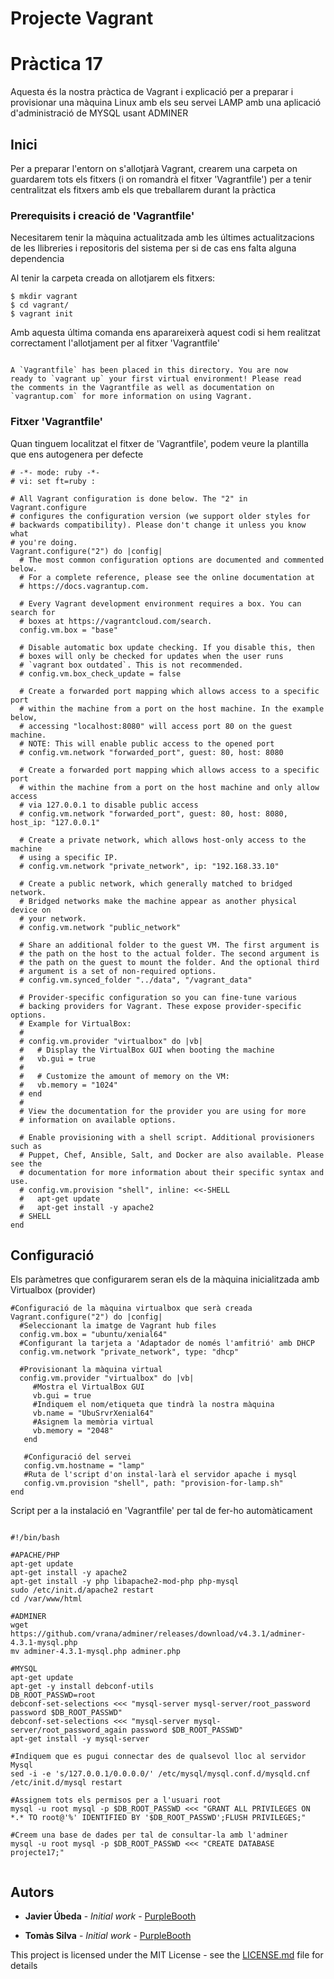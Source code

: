 # Projecte Vagrant
# Pràctica 17

Aquesta és la nostra pràctica de Vagrant i explicació per a preparar i provisionar una màquina Linux amb els seu servei LAMP amb una aplicació d'administració de MYSQL usant ADMINER 

## Inici

Per a preparar l'entorn on s'allotjarà Vagrant, crearem una carpeta on guardarem tots els fitxers (i on romandrà el fitxer 'Vagrantfile') per a tenir centralitzat els fitxers amb els que treballarem durant la pràctica

### Prerequisits i creació de 'Vagrantfile'

Necesitarem tenir la màquina actualitzada amb les últimes actualitzacions de les llibreries i repositoris del sistema per si de cas ens falta alguna dependencia

Al tenir la carpeta creada on allotjarem els fitxers:

```
$ mkdir vagrant
$ cd vagrant/
$ vagrant init

```

Amb aquesta última comanda ens aparareixerà aquest codi si hem realitzat correctament l'allotjament per al fitxer 'Vagrantfile'

```

A `Vagrantfile` has been placed in this directory. You are now
ready to `vagrant up` your first virtual environment! Please read
the comments in the Vagrantfile as well as documentation on
`vagrantup.com` for more information on using Vagrant.

```

### Fitxer 'Vagrantfile'

Quan tinguem localitzat el fitxer de 'Vagrantfile', podem veure la plantilla que ens autogenera per defecte

```
# -*- mode: ruby -*-
# vi: set ft=ruby :

# All Vagrant configuration is done below. The "2" in Vagrant.configure
# configures the configuration version (we support older styles for
# backwards compatibility). Please don't change it unless you know what
# you're doing.
Vagrant.configure("2") do |config|
  # The most common configuration options are documented and commented below.
  # For a complete reference, please see the online documentation at
  # https://docs.vagrantup.com.

  # Every Vagrant development environment requires a box. You can search for
  # boxes at https://vagrantcloud.com/search.
  config.vm.box = "base"

  # Disable automatic box update checking. If you disable this, then
  # boxes will only be checked for updates when the user runs
  # `vagrant box outdated`. This is not recommended.
  # config.vm.box_check_update = false

  # Create a forwarded port mapping which allows access to a specific port
  # within the machine from a port on the host machine. In the example below,
  # accessing "localhost:8080" will access port 80 on the guest machine.
  # NOTE: This will enable public access to the opened port
  # config.vm.network "forwarded_port", guest: 80, host: 8080

  # Create a forwarded port mapping which allows access to a specific port
  # within the machine from a port on the host machine and only allow access
  # via 127.0.0.1 to disable public access
  # config.vm.network "forwarded_port", guest: 80, host: 8080, host_ip: "127.0.0.1"

  # Create a private network, which allows host-only access to the machine
  # using a specific IP.
  # config.vm.network "private_network", ip: "192.168.33.10"

  # Create a public network, which generally matched to bridged network.
  # Bridged networks make the machine appear as another physical device on
  # your network.
  # config.vm.network "public_network"

  # Share an additional folder to the guest VM. The first argument is
  # the path on the host to the actual folder. The second argument is
  # the path on the guest to mount the folder. And the optional third
  # argument is a set of non-required options.
  # config.vm.synced_folder "../data", "/vagrant_data"

  # Provider-specific configuration so you can fine-tune various
  # backing providers for Vagrant. These expose provider-specific options.
  # Example for VirtualBox:
  #
  # config.vm.provider "virtualbox" do |vb|
  #   # Display the VirtualBox GUI when booting the machine
  #   vb.gui = true
  #
  #   # Customize the amount of memory on the VM:
  #   vb.memory = "1024"
  # end
  #
  # View the documentation for the provider you are using for more
  # information on available options.

  # Enable provisioning with a shell script. Additional provisioners such as
  # Puppet, Chef, Ansible, Salt, and Docker are also available. Please see the
  # documentation for more information about their specific syntax and use.
  # config.vm.provision "shell", inline: <<-SHELL
  #   apt-get update
  #   apt-get install -y apache2
  # SHELL
end

```

## Configuració

Els paràmetres que configurarem seran els de la màquina inicialitzada amb Virtualbox (provider)

```
#Configuració de la màquina virtualbox que serà creada
Vagrant.configure("2") do |config|
  #Seleccionant la imatge de Vagrant hub files
  config.vm.box = "ubuntu/xenial64"
  #Configurant la tarjeta a 'Adaptador de només l'amfitrió' amb DHCP
  config.vm.network "private_network", type: "dhcp"  
  
  #Provisionant la màquina virtual
  config.vm.provider "virtualbox" do |vb|
     #Mostra el VirtualBox GUI
     vb.gui = true
     #Indiquem el nom/etiqueta que tindrà la nostra màquina
     vb.name = "UbuSrvrXenial64"
     #Asignem la memòria virtual
     vb.memory = "2048"
   end
   
   #Configuració del servei
   config.vm.hostname = "lamp" 
   #Ruta de l'script d'on instal·larà el servidor apache i mysql
   config.vm.provision "shell", path: "provision-for-lamp.sh"
end 

```
Script per a la instalació en 'Vagrantfile' per tal de fer-ho automàticament

```

#!/bin/bash

#APACHE/PHP
apt-get update
apt-get install -y apache2
apt-get install -y php libapache2-mod-php php-mysql
sudo /etc/init.d/apache2 restart
cd /var/www/html

#ADMINER
wget https://github.com/vrana/adminer/releases/download/v4.3.1/adminer-4.3.1-mysql.php
mv adminer-4.3.1-mysql.php adminer.php

#MYSQL
apt-get update
apt-get -y install debconf-utils
DB_ROOT_PASSWD=root
debconf-set-selections <<< "mysql-server mysql-server/root_password password $DB_ROOT_PASSWD"
debconf-set-selections <<< "mysql-server mysql-server/root_password_again password $DB_ROOT_PASSWD"
apt-get install -y mysql-server

#Indiquem que es pugui connectar des de qualsevol lloc al servidor Mysql
sed -i -e 's/127.0.0.1/0.0.0.0/' /etc/mysql/mysql.conf.d/mysqld.cnf /etc/init.d/mysql restart

#Assignem tots els permisos per a l'usuari root
mysql -u root mysql -p $DB_ROOT_PASSWD <<< "GRANT ALL PRIVILEGES ON *.* TO root@'%' IDENTIFIED BY '$DB_ROOT_PASSWD';FLUSH PRIVILEGES;"

#Creem una base de dades per tal de consultar-la amb l'adminer
mysql -u root mysql -p $DB_ROOT_PASSWD <<< "CREATE DATABASE projecte17;"


```
## Autors

* **Javier Úbeda** - *Initial work* - [PurpleBooth](https://github.com/javuberay)

* **Tomàs Silva** - *Initial work* - [PurpleBooth](https://github.com/tsilvacerro)

This project is licensed under the MIT License - see the [LICENSE.md](LICENSE.md) file for details
